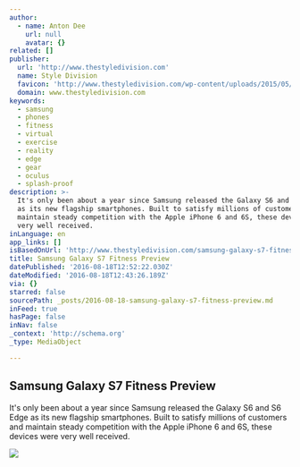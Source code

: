 ```yaml
---
author:
  - name: Anton Dee
    url: null
    avatar: {}
related: []
publisher:
  url: 'http://www.thestyledivision.com'
  name: Style Division
  favicon: 'http://www.thestyledivision.com/wp-content/uploads/2015/05/favicon2-copy.png'
  domain: www.thestyledivision.com
keywords:
  - samsung
  - phones
  - fitness
  - virtual
  - exercise
  - reality
  - edge
  - gear
  - oculus
  - splash-proof
description: >-
  It's only been about a year since Samsung released the Galaxy S6 and S6 Edge
  as its new flagship smartphones. Built to satisfy millions of customers and
  maintain steady competition with the Apple iPhone 6 and 6S, these devices were
  very well received.
inLanguage: en
app_links: []
isBasedOnUrl: 'http://www.thestyledivision.com/samsung-galaxy-s7-fitness-gear-vr-preview'
title: Samsung Galaxy S7 Fitness Preview
datePublished: '2016-08-18T12:52:22.030Z'
dateModified: '2016-08-18T12:43:26.189Z'
via: {}
starred: false
sourcePath: _posts/2016-08-18-samsung-galaxy-s7-fitness-preview.md
inFeed: true
hasPage: false
inNav: false
_context: 'http://schema.org'
_type: MediaObject

---
```

<article style=""><h1>Samsung Galaxy S7 Fitness Preview</h1><p>It's only been about a year since Samsung released the Galaxy S6 and S6 Edge as its new flagship smartphones. Built to satisfy millions of customers and maintain steady competition with the Apple iPhone 6 and 6S, these devices were very well received.</p><img src="http://www.thestyledivision.com/wp-content/uploads/2016/03/Galaxy-S7-Gear-VR.png" /></article>